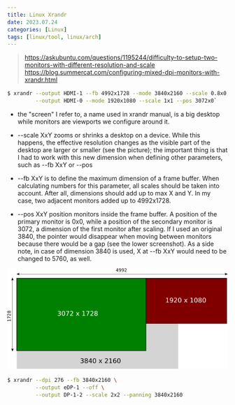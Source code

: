```yaml
---
title: Linux Xrandr
date: 2023.07.24
categories: [Linux]
tags: [linux/tool, linux/arch]
---
```


> https://askubuntu.com/questions/1195244/difficulty-to-setup-two-monitors-with-different-resolution-and-scale
> https://blog.summercat.com/configuring-mixed-dpi-monitors-with-xrandr.html

```bash
$ xrandr --output HDMI-1 --fb 4992x1728 --mode 3840x2160 --scale 0.8x0.8 --pos 0x0 --primary \
         --output HDMI-0 --mode 1920x1080 --scale 1x1 --pos 3072x0`
```

- the "screen" I refer to, a name used in xrandr manual, is a big desktop while monitors are viewports we configure around it.


- --scale XxY zooms or shrinks a desktop on a device. While this happens, the effective resolution changes as the visible part of the desktop are larger or smaller (see the picture); the important thing is that I had to work with this new dimension when defining other parameters, such as --fb XxY or --pos

- --fb XxY is to define the maximum dimension of a frame buffer. When calculating numbers for this parameter, all scales should be taken into account. After all, dimensions should add up to max X and Y. In my case, two adjacent monitors added up to 4992x1728.

- --pos XxY position monitors inside the frame buffer. A position of the primary monitor is 0x0, while a position of the secondary monitor is 3072, a dimension of the first monitor after scaling. If I used an original 3840, the pointer would disappear when moving between monitors because there would be a gap (see the lower screenshot). As a side note, in case of dimension 3840 is used, X at --fb XxY would need to be changed to 5760, as well.

![alt](/assets/images/xrandr-screen.png)

```bash
$ xrandr --dpi 276 --fb 3840x2160 \
         --output eDP-1 --off \
         --output DP-1-2 --scale 2x2 --panning 3840x2160
```